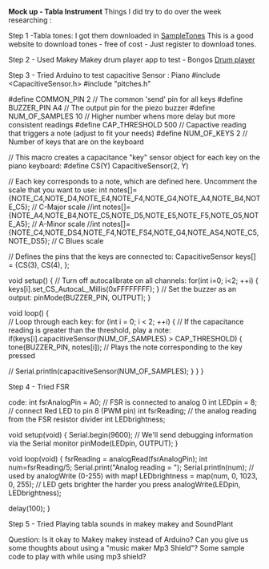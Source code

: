 **Mock up - Tabla Instrument**
Things I did try to do over the week researching :

Step 1 -Tabla tones:  I got them downloaded in [SampleTones](http://sampleswap.org/home/downloads.php)
This is a good website to download tones - free of cost - Just register to download tones.

Step 2 - Used Makey Makey drum player app to test  - Bongos
[Drum player](http://makeymakey.com/bongos/)

Step 3 - Tried Arduino to test capacitive Sensor : Piano
#include <CapacitiveSensor.h>
#include "pitches.h"

#define COMMON_PIN      2    // The common 'send' pin for all keys
#define BUZZER_PIN      A4   // The output pin for the piezo buzzer
#define NUM_OF_SAMPLES  10   // Higher number whens more delay but more consistent readings
#define CAP_THRESHOLD   500  // Capactive reading that triggers a note (adjust to fit your needs)
#define NUM_OF_KEYS     2    // Number of keys that are on the keyboard

// This macro creates a capacitance "key" sensor object for each key on the piano keyboard:
#define CS(Y) CapacitiveSensor(2, Y)

// Each key corresponds to a note, which are defined here. Uncomment the scale that you want to use:
int notes[]={NOTE_C4,NOTE_D4,NOTE_E4,NOTE_F4,NOTE_G4,NOTE_A4,NOTE_B4,NOTE_C5}; // C-Major scale
//int notes[]={NOTE_A4,NOTE_B4,NOTE_C5,NOTE_D5,NOTE_E5,NOTE_F5,NOTE_G5,NOTE_A5}; // A-Minor scale
//int notes[]={NOTE_C4,NOTE_DS4,NOTE_F4,NOTE_FS4,NOTE_G4,NOTE_AS4,NOTE_C5,NOTE_DS5}; // C Blues scale

// Defines the pins that the keys are connected to:
CapacitiveSensor keys[] = {CS(3), CS(4), };

void setup() { 
  // Turn off autocalibrate on all channels:
  for(int i=0; i<2; ++i) {
    keys[i].set_CS_AutocaL_Millis(0xFFFFFFFF);
  }
  // Set the buzzer as an output:
  pinMode(BUZZER_PIN, OUTPUT); 
}

void loop() {    
  // Loop through each key:
  for (int i = 0; i < 2; ++i) {
    // If the capacitance reading is greater than the threshold, play a note:
    if(keys[i].capacitiveSensor(NUM_OF_SAMPLES) > CAP_THRESHOLD) {
      tone(BUZZER_PIN, notes[i]); // Plays the note corresponding to the key pressed

   //  Serial.println(capacitiveSensor(NUM_OF_SAMPLES);
    }
  }
}

Step 4 - Tried FSR

code:
int fsrAnalogPin = A0; // FSR is connected to analog 0
int LEDpin = 8;      // connect Red LED to pin 8 (PWM pin)
int fsrReading;      // the analog reading from the FSR resistor divider
int LEDbrightness;
 
void setup(void) {
  Serial.begin(9600);   // We'll send debugging information via the Serial monitor
  pinMode(LEDpin, OUTPUT);
}
 
void loop(void) {
  fsrReading = analogRead(fsrAnalogPin);
  int num=fsrReading/5;
  Serial.print("Analog reading = ");
  Serial.println(num);
// used by analogWrite (0-255) with map!
  LEDbrightness = map(num, 0, 1023, 0, 255);
  // LED gets brighter the harder you press
  analogWrite(LEDpin, LEDbrightness);
 
  delay(100);
}



Step 5 - Tried Playing tabla sounds in makey makey and SoundPlant

Question:
Is it okay to Makey makey instead of Arduino?
Can you give us some thoughts about using a "music maker Mp3 Shield"?
Some sample code to play with while using mp3 shield?

